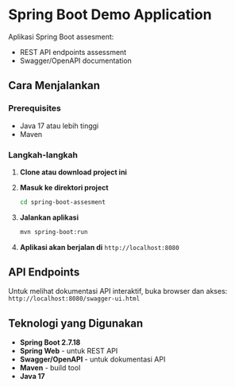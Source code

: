 # Spring Boot Demo Application

Aplikasi Spring Boot assesment:
- REST API endpoints assessment
- Swagger/OpenAPI documentation

## Cara Menjalankan

### Prerequisites
- Java 17 atau lebih tinggi
- Maven

### Langkah-langkah

1. **Clone atau download project ini**

2. **Masuk ke direktori project**
   ```bash
   cd spring-boot-assesment
   ```

3. **Jalankan aplikasi**
   ```bash
   mvn spring-boot:run
   ```

4. **Aplikasi akan berjalan di** `http://localhost:8080`

## API Endpoints

Untuk melihat dokumentasi API interaktif, buka browser dan akses:
`http://localhost:8080/swagger-ui.html`


## Teknologi yang Digunakan

- **Spring Boot 2.7.18**
- **Spring Web** - untuk REST API
- **Swagger/OpenAPI** - untuk dokumentasi API
- **Maven** - build tool
- **Java 17**
